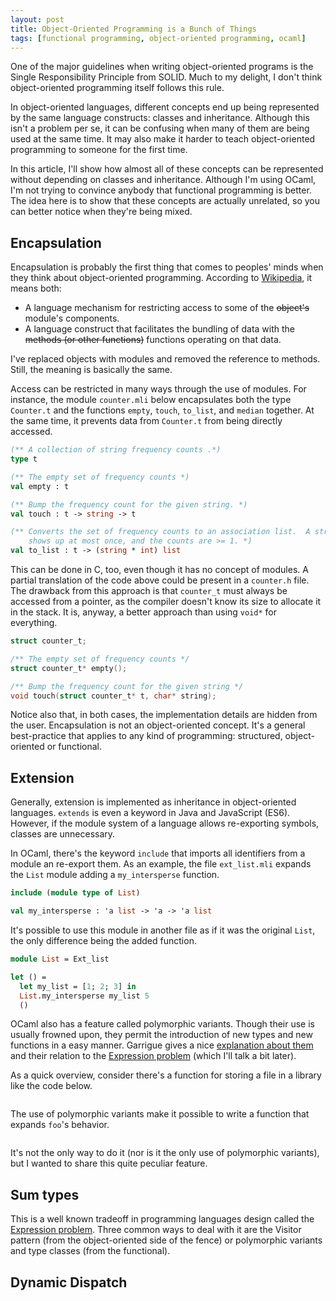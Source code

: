 ```yaml
---
layout: post
title: Object-Oriented Programming is a Bunch of Things
tags: [functional programming, object-oriented programming, ocaml]
---
```


One of the major guidelines when writing object-oriented programs is the Single Responsibility Principle from SOLID.
Much to my delight, I don't think object-oriented programming itself follows this rule.

In object-oriented languages, different concepts end up being represented by the same language constructs:
classes and inheritance.
Although this isn't a problem per se, it can be confusing when many of them are being used at the same time.
It may also make it harder to teach object-oriented programming to someone for the first time.

In this article, I'll show how almost all of these concepts can be represented without depending on classes and inheritance.
Although I'm using OCaml, I'm not trying to convince anybody that functional programming is better.
The idea here is to show that these concepts are actually unrelated, so you can better notice when they're being mixed.


## Encapsulation

Encapsulation is probably the first thing that comes to peoples' minds when they think about object-oriented programming.
According to [Wikipedia][E], it means both:

- A language mechanism for restricting access to some of the ~~object's~~ module's components.
- A language construct that facilitates the bundling of data with the ~~methods (or other functions)~~ functions operating on that data.

I've replaced objects with modules and removed the reference to methods.
Still, the meaning is basically the same.

Access can be restricted in many ways through the use of modules.
For instance, the module `counter.mli` below encapsulates both the type `Counter.t` and the functions `empty`, `touch`, `to_list`, and `median` together.
At the same time, it prevents data from `Counter.t` from being directly accessed.

```ocaml
(** A collection of string frequency counts .*)
type t

(** The empty set of frequency counts *)
val empty : t

(** Bump the frequency count for the given string. *)
val touch : t -> string -> t

(** Converts the set of frequency counts to an association list.  A string
    shows up at most once, and the counts are >= 1. *)
val to_list : t -> (string * int) list
```

This can be done in C, too, even though it has no concept of modules.
A partial translation of the code above could be present in a `counter.h` file.
The drawback from this approach is that `counter_t` must always be accessed from a pointer, as the compiler doesn't know its size to allocate it in the stack.
It is, anyway, a better approach than using `void*` for everything.

```c
struct counter_t;

/** The empty set of frequency counts */
struct counter_t* empty();

/** Bump the frequency count for the given string */
void touch(struct counter_t* t, char* string);
```

Notice also that, in both cases, the implementation details are hidden from the user.
Encapsulation is not an object-oriented concept.
It's a general best-practice that applies to any kind of programming:
structured, object-oriented or functional.

[E]: https://en.wikipedia.org/wiki/Encapsulation_%28computer_programming%29


## Extension

Generally, extension is implemented as inheritance in object-oriented languages.
`extends` is even a keyword in Java and JavaScript (ES6).
However, if the module system of a language allows re-exporting symbols, classes are unnecessary.

In OCaml, there's the keyword `include` that imports all identifiers from a module an re-export them.
As an example, the file `ext_list.mli` expands the `List` module adding a `my_intersperse` function.

```ocaml
include (module type of List)

val my_intersperse : 'a list -> 'a -> 'a list
```

It's possible to use this module in another file as if it was the original `List`, the only difference being the added function.

```ocaml
module List = Ext_list

let () =
  let my_list = [1; 2; 3] in
  List.my_intersperse my_list 5
  ()
```

OCaml also has a feature called polymorphic variants.
Though their use is usually frowned upon, they permit the introduction of new types and new functions in a easy manner.
Garrigue gives a nice [explanation about them][G] and their relation to the [Expression problem][EP] (which I'll talk a bit later).

[G]: http://citeseer.ist.psu.edu/viewdoc/summary?doi=10.1.1.128.7169

As a quick overview, consider there's a function for storing a file in a library like the code below.

```ocaml
```

The use of polymorphic variants make it possible to write a function that expands `foo`'s behavior.

```ocaml
```

It's not the only way to do it (nor is it the only use of polymorphic variants), but I wanted to share this quite peculiar feature.


## Sum types



This is a well known tradeoff in programming languages design called the [Expression problem][EP].
Three common ways to deal with it are the Visitor pattern (from the object-oriented side of the fence) or polymorphic variants and type classes (from the functional).

[EP]: https://en.wikipedia.org/wiki/Expression_problem


## Dynamic Dispatch

